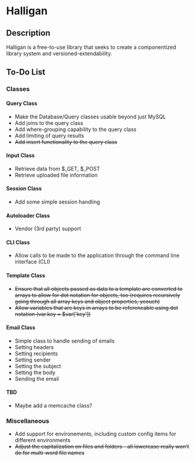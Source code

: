 # Halligan

## Description

Halligan is a free-to-use library that seeks to create a componentized library system and versioned-extendability.

## To-Do List

### Classes

#### Query Class

*	Make the Database/Query classes usable beyond just MySQL
*	Add joins to the query class
*	Add where-grouping capability to the query class
*	Add limiting of query results
*	~~Add insert functionality to the query class~~

#### Input Class

*	Retrieve data from $_GET, $_POST
*	Retrieve uploaded file information

#### Session Class

*	Add some simple session handling


#### Autoloader Class

*	Vendor (3rd party) support

#### CLI Class

*	Allow calls to be made to the application through the command line interface (CLI)

#### Template Class

*	~~Ensure that all objects passed as data to a template are converted to arrays to allow for dot notation for objects, too (requires recursively going through all array keys and object properties, yeouch)~~
*	~~Allow variables that are keys in arrays to be referencable using dot notation (var.key = $var['key'])~~

#### Email Class

*	Simple class to handle sending of emails
  *	Setting headers
  *	Setting recipients
  *	Setting sender
  *	Setting the subject
  *	Setting the body
  *	Sending the email

#### TBD

*	Maybe add a memcache class?

### Miscellaneous

*	Add support for environements, including custom config items for different environments
*	~~Adjust the capitalization on files and folders - all lowercase really won't do for multi-word file names~~